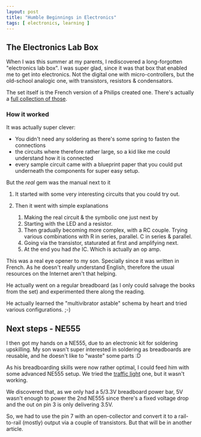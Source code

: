 ```yaml
---
layout: post
title: "Humble Beginnings in Electronics"
tags: [ electronics, learning ]
---
```


## The Electronics Lab Box

When I was this summer at my parents, I rediscovered a long-forgotten
"electronics lab box". I was super glad, since it was that box that enabled me
to get into electronics. Not the digital one with micro-controllers, but the
old-school analogic one, with transistors, resistors & condensators.

The set itself is the French version of a Philips created one. There's actually
a [full collection of those](http://norbert.old.no/kits/6000abc/).

### How it worked

It was actually super clever:

  - You didn't need any soldering as there's some spring to fasten the connections
  - the circuits where therefore rather large, so a kid like me could understand how it is connected
  - every sample circuit came with a blueprint paper that you could put underneath the components for super easy setup.

But the _real_ gem was the manual next to it

1. It started with some very interesting circuits that you could try out.
1. Then it went with simple explanations

    1. Making the real circuit & the symbolic one just next by
    1. Starting with the LED and a resistor.
    1. Then gradually becoming more complex, with a RC couple. Trying various
       combinations with R in series, parallel. C in series & parallel.
    1. Going via the transistor, staturated at first and amplifying next.
    1. At the end you had *the* IC. Which is actually an op amp.

This was a real eye opener to my son. Specially since it was written in French.
As he doesn't really understand English, therefore the usual resources on the
Internet aren't that helping.

He actually went on a regular breadboard (as I only could salvage the books
from the set) and experimented there along the reading.

He actually learned the "multivibrator astable" schema by heart and tried
various configurations. ;-)

## Next steps - NE555

I then got my hands on a NE555, due to an electronic kit for soldering
upskilling. My son wasn't super interested in soldering as breadboards are
reusable, and he doesn't like to "waste" some parts :D

As his breadboarding skills were now rather optimal, I could feed him with some
advanced NE555 setup. We tried the [traffic
light](http://www.555-timer-circuits.com/traffic-lights.html) one, but it wasn't working.

We discovered that, as we only had a 5/3.3V breadboard power bar, 5V wasn't
enough to power the 2nd NE555 since there's a fixed voltage drop and the out on
pin 3 is only delivering 3.5V.

So, we had to use the pin 7 with an open-collector and convert it to a
rail-to-rail (mostly) output via a couple of transistors. But that will be in another article.
